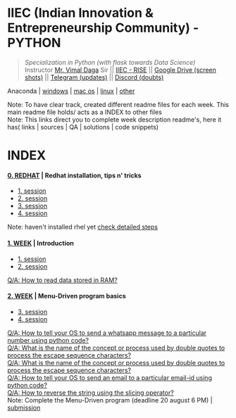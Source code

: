 # IIEC (Indian Innovation & Entrepreneurship Community) - PYTHON 
>  *Specialization in Python (with flask towards Data Science)*   
Instructor [Mr. Vimal Daga](https://www.linkedin.com/in/vimaldaga/) Sir || [IIEC - RISE](https://www.linkedin.com/company/iiec-rise/) || [Google Drive (screen shots)](https://drive.google.com/drive/folders/1RAJNUsdK2TWK94rrByaouXPkKDlR6-vb) || [Telegram (updates)](https://t.me/joinchat/AAAAAFepWVRLIsjqwCO6_w) || [Discord (doubts)](https://discord.com/invite/DqAgTT)		


Anaconda | [windows](https://repo.anaconda.com/archive/Anaconda3-2020.07-Windows-x86_64.exe) | [mac os](https://repo.anaconda.com/archive/Anaconda3-2020.07-MacOSX-x86_64.pkg
) | [linux](https://repo.anaconda.com/archive/Anaconda3-2020.07-Linux-x86_64.sh
) | [other](https://www.anaconda.com/products/individual)
 
Note: To have clear track, created different readme files for each week. This main readme file holds/ acts as a INDEX to other files  
Note: This links direct you to complete week description readme's, here it has( links | sources | QA | solutions | code snippets)  

# INDEX
#### [0. REDHAT](https://github.com/AdicherlaVenkataSai/iiec-python/blob/master/redhat_readme.md) | Redhat installation, tips n' tricks
-  [1. session](https://youtu.be/8Q83qs2MAVA)   
-  [2. session](https://youtu.be/JBNvnINsswo)
-  [3. session](https://youtu.be/lpZysBJ2CRA) 
-  [4. session](https://youtu.be/aPyJQVC6R9E)  

Note: haven't installed rhel yet [check detailed steps](https://github.com/AdicherlaVenkataSai/iiec-python/edit/master/redhat_readme.md)

#### [1. WEEK](https://github.com/AdicherlaVenkataSai/iiec-python/blob/master/week1_readme.md) | Introduction  
-  [1. session](https://youtu.be/VW0PUBSxVxg)
-  [2. session](https://youtu.be/Mk3HvO3YEl8)  

[Q/A: How to read data stored in RAM?](https://www.linkedin.com/posts/iiec-rise_how-to-read-the-entire-data-from-the-ram-activity-6698235562727411712-VhnS)


#### [2. WEEK](https://github.com/AdicherlaVenkataSai/iiec-python/blob/master/week2_readme.md) | Menu-Driven program basics
-  [3. session](https://youtu.be/ElOJReuu60g)
-  [4. session](https://youtu.be/2PjfpSgtuE8)  

[Q/A: How to tell your OS to send a whatsapp message to a particular number using python code?](https://www.linkedin.com/posts/iiec-rise_how-to-tell-your-os-to-send-a-whatsapp-message-activity-6700461293234597888-RJnH/)  
[Q/A: What is the name of the concept or process used by double quotes to process the escape sequence characters?](https://www.linkedin.com/posts/iiec-rise_what-is-the-name-of-the-concept-or-process-activity-6700461662400471041-Ft4K/)  
[Q/A: What is the name of the concept or process used by double quotes to process the escape sequence characters?](https://www.linkedin.com/posts/iiec-rise_how-to-tell-your-os-to-send-a-sms-to-a-particular-activity-6700462001153429504-UiZW/)  
[Q/A: How to tell your OS to send an email to a particular email-id using python code?](https://www.linkedin.com/posts/iiec-rise_how-to-tell-your-os-to-send-an-email-to-a-activity-6700462219622158336-Zmf_/)  
[Q/A: How to reverse the string using the slicing operator?](https://www.linkedin.com/posts/iiec-rise_how-to-reverse-the-string-using-the-slicing-activity-6700816023345475584-imu6/)  
Note: Complete the Menu-Driven program (deadline 20 august 6 PM) | [submission](https://forms.gle/qprYM77twNRabGG98)










